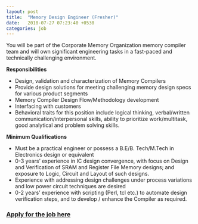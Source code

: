 ```yaml
---
layout: post
title:  "Memory Design Engineer (Fresher)"
date:   2018-07-27 07:23:40 +0530
categories: job
---
```

You will be part of the Corporate Memory Organization memory compiler team and will own significant engineering tasks in a fast-paced and technically challenging environment.


__Responsibilities__
- Design, validation and characterization of Memory Compilers
- Provide design solutions for meeting challenging memory design specs for various product segments
- Memory Compiler Design Flow/Methodology development
- Interfacing with customers
- Behavioral traits for this position include logical thinking, verbal/written communication/interpersonal skills, ability to prioritize work/multitask, good analytical and problem solving skills.


__Minimum Qualifications__
- Must be a practical engineer or possess a B.E/B. Tech/M.Tech in Electronics design or equivalent
- 0-3 years’ experience in IC design convergence, with focus on Design and Verification of SRAM and Register File Memory designs; and exposure to Logic, Circuit and Layout of such designs.
- Experience with addressing design challenges under process variations and low power circuit techniques are desired
- 0-2 years’ experience with scripting (Perl, tcl etc.) to automate design verification steps, and to develop / enhance the Compiler as required.


### [Apply for the job here](https://jobs.intel.com/ShowJob/Id/1716290/Memory-Design-Engineer/)
